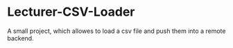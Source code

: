 # Lecturer-CSV-Loader
A small project, which allowes to load a csv file and push them into a remote backend.
